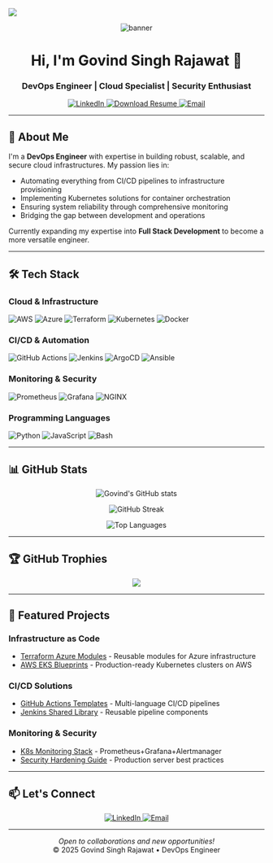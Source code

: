 [![](https://visitcount.itsvg.in/api?id=govindrajawat&icon=9&color=7)](https://visitcount.itsvg.in)

<p align="center">
  <img src="https://user-images.githubusercontent.com/53086504/222387656-a58cb64f-74cb-48f1-98d6-e7978ec3b864.png" alt="banner" />
</p>

<h1 align="center">Hi, I'm Govind Singh Rajawat 👋</h1>
<h3 align="center">DevOps Engineer | Cloud Specialist | Security Enthusiast</h3>

<p align="center">
  <a href="https://linkedin.com/in/govindrajawat">
    <img src="https://img.shields.io/badge/LinkedIn-0077B5?style=for-the-badge&logo=linkedin&logoColor=white" alt="LinkedIn"/>
  </a>
  <a href="https://github.com/govindrajawat/govindrajawat/files/10869811/resume.pdf">
    <img src="https://img.shields.io/badge/Download_CV-Govind_Singh-blue?style=for-the-badge" alt="Download Resume"/>
  </a>
  <a href="mailto:rajawatgovind13@gmail.com">
    <img src="https://img.shields.io/badge/Email-D14836?style=for-the-badge&logo=gmail&logoColor=white" alt="Email"/>
  </a>
</p>

---

## 🚀 About Me

I'm a **DevOps Engineer** with expertise in building robust, scalable, and secure cloud infrastructures. My passion lies in:

- Automating everything from CI/CD pipelines to infrastructure provisioning
- Implementing Kubernetes solutions for container orchestration
- Ensuring system reliability through comprehensive monitoring
- Bridging the gap between development and operations

Currently expanding my expertise into **Full Stack Development** to become a more versatile engineer.

---

## 🛠️ Tech Stack

### **Cloud & Infrastructure**
![AWS](https://img.shields.io/badge/AWS-%23FF9900.svg?style=for-the-badge&logo=amazon-aws&logoColor=white)
![Azure](https://img.shields.io/badge/Azure-%230072C6.svg?style=for-the-badge&logo=microsoft-azure&logoColor=white)
![Terraform](https://img.shields.io/badge/Terraform-%235835CC.svg?style=for-the-badge&logo=terraform&logoColor=white)
![Kubernetes](https://img.shields.io/badge/Kubernetes-%23326CE5.svg?style=for-the-badge&logo=kubernetes&logoColor=white)
![Docker](https://img.shields.io/badge/Docker-%230db7ed.svg?style=for-the-badge&logo=docker&logoColor=white)

### **CI/CD & Automation**
![GitHub Actions](https://img.shields.io/badge/GitHub_Actions-%232088FF.svg?style=for-the-badge&logo=github-actions&logoColor=white)
![Jenkins](https://img.shields.io/badge/Jenkins-%23D24939.svg?style=for-the-badge&logo=jenkins&logoColor=white)
![ArgoCD](https://img.shields.io/badge/ArgoCD-%23EF7B4D.svg?style=for-the-badge&logo=argo&logoColor=white)
![Ansible](https://img.shields.io/badge/Ansible-%231A1918.svg?style=for-the-badge&logo=ansible&logoColor=white)

### **Monitoring & Security**
![Prometheus](https://img.shields.io/badge/Prometheus-%23E6522C.svg?style=for-the-badge&logo=prometheus&logoColor=white)
![Grafana](https://img.shields.io/badge/Grafana-%23F46800.svg?style=for-the-badge&logo=grafana&logoColor=white)
![NGINX](https://img.shields.io/badge/NGINX-%23009639.svg?style=for-the-badge&logo=nginx&logoColor=white)

### **Programming Languages**
![Python](https://img.shields.io/badge/Python-%233776AB.svg?style=for-the-badge&logo=python&logoColor=white)
![JavaScript](https://img.shields.io/badge/JavaScript-%23F7DF1E.svg?style=for-the-badge&logo=javascript&logoColor=black)
![Bash](https://img.shields.io/badge/Bash-%234EAA25.svg?style=for-the-badge&logo=gnu-bash&logoColor=white)

---

## 📊 GitHub Stats

<div align="center">
  
  ![Govind's GitHub stats](https://github-readme-stats.vercel.app/api?username=govindrajawat&show_icons=true&theme=radical)
  
  ![GitHub Streak](https://streak-stats.demolab.com?user=govindrajawat&theme=radical)
  
  ![Top Languages](https://github-readme-stats.vercel.app/api/top-langs/?username=govindrajawat&layout=compact&theme=radical)

</div>

---

## 🏆 GitHub Trophies

<p align="center">
  <img src="https://github-profile-trophy.vercel.app/?username=govindrajawat&theme=radical&no-frame=true&margin-w=15&row=2&column=4" />
</p>

---

## 💼 Featured Projects

### **Infrastructure as Code**
- [Terraform Azure Modules](https://github.com/govindrajawat/terraform-azure-modules) - Reusable modules for Azure infrastructure
- [AWS EKS Blueprints](https://github.com/govindrajawat/aws-eks-blueprints) - Production-ready Kubernetes clusters on AWS

### **CI/CD Solutions**
- [GitHub Actions Templates](https://github.com/govindrajawat/gh-actions-templates) - Multi-language CI/CD pipelines
- [Jenkins Shared Library](https://github.com/govindrajawat/jenkins-shared-lib) - Reusable pipeline components

### **Monitoring & Security**
- [K8s Monitoring Stack](https://github.com/govindrajawat/k8s-monitoring) - Prometheus+Grafana+Alertmanager
- [Security Hardening Guide](https://github.com/govindrajawat/security-hardening) - Production server best practices

---

## 📫 Let's Connect
<p align="center">
  <a href="https://linkedin.com/in/govindrajawat">
    <img src="https://img.icons8.com/color/48/000000/linkedin.png" alt="LinkedIn"/>
  </a>
  <a href="mailto:govindrajawat260398@gmail.com">
    <img src="https://img.icons8.com/color/48/000000/gmail.png" alt="Email"/>
  </a>
</p>

---

<p align="center">
  <i>Open to collaborations and new opportunities!</i>
  <br>
  © 2025 Govind Singh Rajawat • DevOps Engineer
</p>
